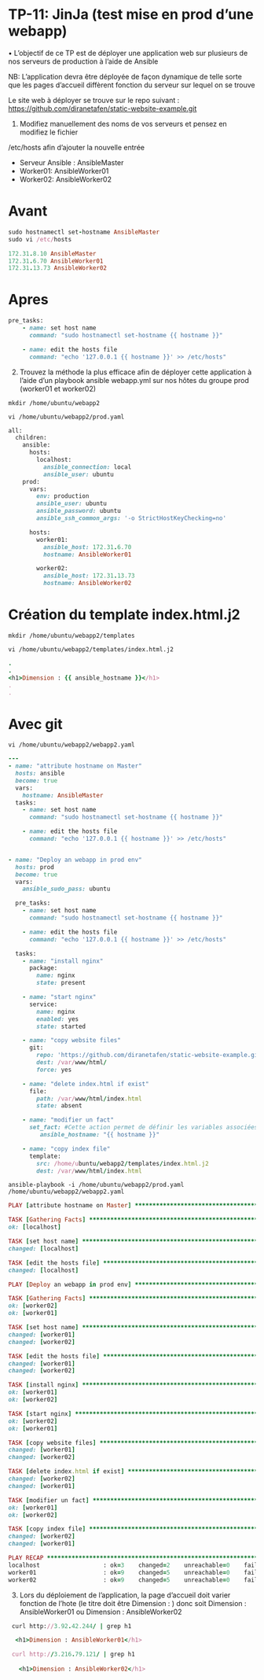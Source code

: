 # TP-11: JinJa (test mise en prod d’une webapp)

• L’objectif de ce TP est de déployer une application web sur plusieurs de nos serveurs de production à l’aide de Ansible 

NB: L’application devra être déployée de façon dynamique de telle sorte que les pages d’accueil diffèrent fonction du serveur sur lequel on se trouve 

Le site web à déployer se trouve sur le repo suivant :
https://github.com/diranetafen/static-website-example.git

1) Modifiez manuellement des noms de vos serveurs et pensez en modifiez le fichier

/etc/hosts afin d’ajouter la nouvelle entrée


- Serveur Ansible : AnsibleMaster
- Worker01: AnsibleWorker01
- Worker02: AnsibleWorker02

# Avant
```ruby
sudo hostnamectl set-hostname AnsibleMaster
sudo vi /etc/hosts

172.31.8.10 AnsibleMaster
172.31.6.70 AnsibleWorker01
172.31.13.73 AnsibleWorker02
```
# Apres
```ruby
pre_tasks:
    - name: set host name
      command: "sudo hostnamectl set-hostname {{ hostname }}"

    - name: edit the hosts file
      command: "echo '127.0.0.1 {{ hostname }}' >> /etc/hosts"
```

2) Trouvez la méthode la plus efficace afin de déployer cette application à l’aide d’un playbook ansible webapp.yml sur nos hôtes du groupe prod (worker01 et worker02)

`mkdir /home/ubuntu/webapp2`

`vi /home/ubuntu/webapp2/prod.yaml`

```ruby
all:
  children:
    ansible:
      hosts:
        localhost:
          ansible_connection: local
          ansible_user: ubuntu
    prod:
      vars:
        env: production
        ansible_user: ubuntu
        ansible_password: ubuntu
        ansible_ssh_common_args: '-o StrictHostKeyChecking=no'

      hosts:
        worker01:
          ansible_host: 172.31.6.70
          hostname: AnsibleWorker01

        worker02:
          ansible_host: 172.31.13.73
          hostname: AnsibleWorker02
```

# Création du template index.html.j2
`mkdir /home/ubuntu/webapp2/templates`

`vi /home/ubuntu/webapp2/templates/index.html.j2`

```ruby
.
.
<h1>Dimension : {{ ansible_hostname }}</h1>
.
.
```

# Avec git

`vi /home/ubuntu/webapp2/webapp2.yaml`

```ruby
---
- name: "attribute hostname on Master"
  hosts: ansible
  become: true
  vars:
    hostname: AnsibleMaster
  tasks:
    - name: set host name
      command: "sudo hostnamectl set-hostname {{ hostname }}"

    - name: edit the hosts file
      command: "echo '127.0.0.1 {{ hostname }}' >> /etc/hosts"


- name: "Deploy an webapp in prod env"
  hosts: prod
  become: true
  vars:
    ansible_sudo_pass: ubuntu

  pre_tasks:
    - name: set host name
      command: "sudo hostnamectl set-hostname {{ hostname }}"

    - name: edit the hosts file
      command: "echo '127.0.0.1 {{ hostname }}' >> /etc/hosts"

  tasks:
    - name: "install nginx"
      package:
        name: nginx
        state: present

    - name: "start nginx"
      service:
        name: nginx
        enabled: yes
        state: started

    - name: "copy website files"
      git:
        repo: 'https://github.com/diranetafen/static-website-example.git'
        dest: /var/www/html/
        force: yes

    - name: "delete index.html if exist"
      file:
        path: /var/www/html/index.html
        state: absent

    - name: "modifier un fact"
      set_fact: #Cette action permet de définir les variables associées à l'hôte courant.
         ansible_hostname: "{{ hostname }}"

    - name: "copy index file"
      template:
        src: /home/ubuntu/webapp2/templates/index.html.j2
        dest: /var/www/html/index.html
```

`ansible-playbook -i /home/ubuntu/webapp2/prod.yaml /home/ubuntu/webapp2/webapp2.yaml`

```ruby
PLAY [attribute hostname on Master] ********************************************************************************************************************

TASK [Gathering Facts] *********************************************************************************************************************************
ok: [localhost]

TASK [set host name] ***********************************************************************************************************************************
changed: [localhost]

TASK [edit the hosts file] *****************************************************************************************************************************
changed: [localhost]

PLAY [Deploy an webapp in prod env] ********************************************************************************************************************

TASK [Gathering Facts] *********************************************************************************************************************************
ok: [worker02]
ok: [worker01]

TASK [set host name] ***********************************************************************************************************************************
changed: [worker01]
changed: [worker02]

TASK [edit the hosts file] *****************************************************************************************************************************
changed: [worker01]
changed: [worker02]

TASK [install nginx] ***********************************************************************************************************************************
ok: [worker01]
ok: [worker02]

TASK [start nginx] *************************************************************************************************************************************
ok: [worker02]
ok: [worker01]

TASK [copy website files] ******************************************************************************************************************************
changed: [worker01]
changed: [worker02]

TASK [delete index.html if exist] **********************************************************************************************************************
changed: [worker02]
changed: [worker01]

TASK [modifier un fact] ********************************************************************************************************************************
ok: [worker01]
ok: [worker02]

TASK [copy index file] *********************************************************************************************************************************
changed: [worker02]
changed: [worker01]

PLAY RECAP *********************************************************************************************************************************************
localhost                  : ok=3    changed=2    unreachable=0    failed=0    skipped=0    rescued=0    ignored=0
worker01                   : ok=9    changed=5    unreachable=0    failed=0    skipped=0    rescued=0    ignored=0
worker02                   : ok=9    changed=5    unreachable=0    failed=0    skipped=0    rescued=0    ignored=0

```

3) Lors du déploiement de l’application, la page d’accueil doit varier fonction de l’hote (le titre doit être Dimension : <hostname>) donc soit Dimension : AnsibleWorker01 ou Dimension : AnsibleWorker02

```ruby
 curl http://3.92.42.244/ | grep h1

  <h1>Dimension : AnsibleWorker01</h1>

 curl http://3.216.79.121/ | grep h1
 
   <h1>Dimension : AnsibleWorker02</h1>
```

